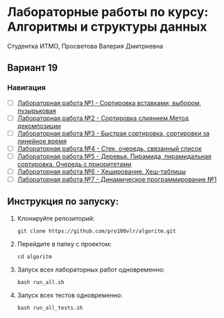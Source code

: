 # Лабораторные работы по курсу: Алгоритмы и структуры данных

Студентка ИТМО,  Просветова Валерия Дмитриевна

## Вариант 19

### Навигация

- [ ] [Лабораторная работа №1 - Сортировка вставками, выбором, пузырьковая ](lab1)
- [ ] [Лабораторная работа №2 - Сортировка слиянием.Метод декомпозиции](lab2)
- [ ] [Лабораторная работа №3 - Быстрая сортировка, сортировки за линейное время](lab3)
- [ ] [Лабораторная работа №4 - Стек, очередь, связанный список](lab4)
- [ ] [Лабораторная работа №5 - Деревья. Пирамида, пирамидальная сортировка. Очередь с приоритетами](lab5)
- [ ] [Лабораторная работа №6 - Хеширование. Хеш-таблицы](lab6)
- [ ] [Лабораторная работа №7 - Динамическое программирование №1](lab7)

## Инструкция по запуску:

1. Клонируйте репозиторий:

   `git clone https://github.com/pro100vlr/algoritm.git`

2. Перейдите в папку с проектом:
 
   `cd algoritm`

3. Запуск всех лабораторных работ одновременно:
 
   `bash run_all.sh`

4. Запуск всех тестов одновременно:
   
   `bash run_all_tests.sh`
